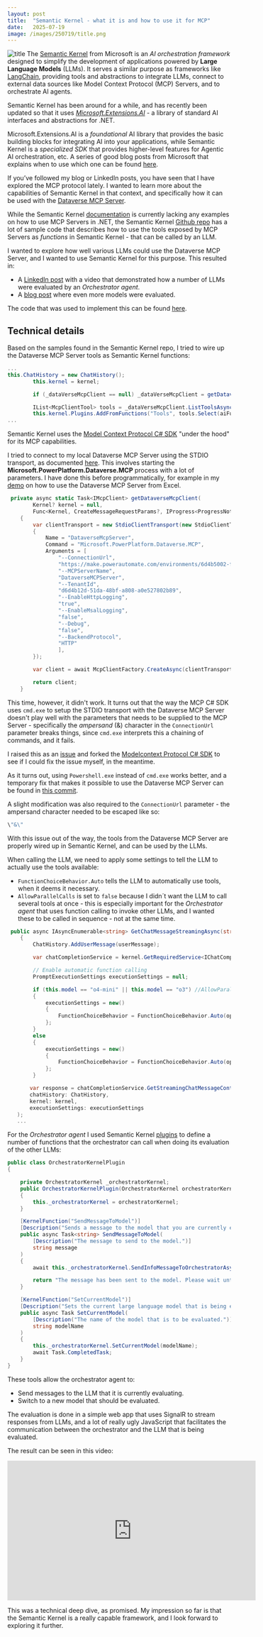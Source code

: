 ```yaml
---
layout: post
title:  "Semantic Kernel - what it is and how to use it for MCP"
date:   2025-07-19
image: /images/250719/title.png
---
```

![title](/images/250719/title.png)
The [Semantic Kernel](https://learn.microsoft.com/en-us/semantic-kernel/overview/) from Microsoft is an *AI orchestration framework* designed to simplify the development of applications powered by **Large Language Models** (LLMs). It serves a similar purpose as frameworks like [LangChain](https://www.langchain.com/), providing tools and abstractions to integrate LLMs, connect to external data sources like Model Context Protocol (MCP) Servers, and to orchestrate AI agents.<!--end_excerpt-->

Semantic Kernel has been around for a while, and has recently been updated so that it uses [*Microsoft.Extensions.AI*](https://learn.microsoft.com/en-us/dotnet/ai/microsoft-extensions-ai) - a library of standard AI interfaces and abstractions for .NET.

Microsoft.Extensions.AI is a *foundational* AI library that provides the basic building blocks for integrating AI into your applications, while Semantic Kernel is a *specialized SDK* that provides higher-level features for Agentic AI orchestration, etc. A series of good blog posts from Microsoft that explains when to use which one can be found [here](https://devblogs.microsoft.com/semantic-kernel/semantic-kernel-and-microsoft-extensions-ai-better-together-part-1/).

If you’ve followed my blog or LinkedIn posts, you have seen that I have explored the MCP protocol lately. I wanted to learn more about the capabilities of Semantic Kernel in that context, and specifically how it can be used with the [Dataverse MCP Server](https://learn.microsoft.com/en-us/power-apps/maker/data-platform/data-platform-mcp).

While the Semantic Kernel [documentation](https://learn.microsoft.com/en-us/semantic-kernel/concepts/plugins/adding-mcp-plugins?pivots=programming-language-csharp#add-plugins-from-a-local-mcp-server) is currently lacking any examples on how to use MCP Servers in .NET, the Semantic Kernel [Github repo](https://github.com/microsoft/semantic-kernel/tree/79d3dde556e4cdc482d83c9f5f0a459c5cc79a48/dotnet/samples/Demos/ModelContextProtocolClientServer) has a lot of sample code that describes how to use the tools exposed by MCP Servers as *functions* in Semantic Kernel - that can be called by an LLM.

I wanted to explore how well various LLMs could use the Dataverse MCP Server, and I wanted to use Semantic Kernel for this purpose. This resulted in:

- A [LinkedIn post](https://www.linkedin.com/posts/andreas-adner-70b1153_dataversemcp-semantickernel-llmevaluation-activity-7349537355499745281-42j8?utm_source=share&utm_medium=member_desktop&rcm=ACoAAACM8rsBEgQIrYgb4NZAbnxwfDRk_Tu5e3w) with a video that demonstrated how a number of LLMs were evaluated by an *Orchestrator agent*.
- A [blog post](https://nullpointer.se/dataverse/mcp/llm/2025/07/14/dataverse-llm-evaluation.html) where even more models were evaluated.

The code that was used to implement this can be found [here](https://github.com/adner/SemanticKernelMcp/tree/llm-orchestrator).

## Technical details
Based on the samples found in the Semantic Kernel repo, I tried to wire up the Dataverse MCP Server tools as Semantic Kernel functions:

```csharp
...
this.ChatHistory = new ChatHistory();
        this.kernel = kernel;

        if (_dataVerseMcpClient == null) _dataVerseMcpClient = getDataverseMcpClient().Result;

        IList<McpClientTool> tools = _dataVerseMcpClient.ListToolsAsync().Result;
        this.kernel.Plugins.AddFromFunctions("Tools", tools.Select(aiFunction => aiFunction.AsKernelFunction()));
...
```
Semantic Kernel uses the [Model Context Protocol C# SDK](https://github.com/modelcontextprotocol/csharp-sdk) "under the hood" for its MCP capabilities.

I tried to connect to my local Dataverse MCP Server using the STDIO transport, as documented [here](https://learn.microsoft.com/en-us/power-apps/maker/data-platform/data-platform-mcp#configure-dataverse-mcp-server-in-claude-desktop). This involves starting the **Microsoft.PowerPlatform.Dataverse.MCP** process with a lot of parameters. I have done this before programmatically, for example in my [demo](https://www.linkedin.com/posts/andreas-adner-70b1153_dataverse-mcp-server-running-from-excel-activity-7345177569844953088-H3Y9?utm_source=share&utm_medium=member_desktop&rcm=ACoAAACM8rsBEgQIrYgb4NZAbnxwfDRk_Tu5e3w) on how to use the Dataverse MCP Server from Excel.

```csharp
 private async static Task<IMcpClient> getDataverseMcpClient(
        Kernel? kernel = null,
        Func<Kernel, CreateMessageRequestParams?, IProgress<ProgressNotificationValue>, CancellationToken, Task<CreateMessageResult>>? samplingRequestHandler = null)
    {
        var clientTransport = new StdioClientTransport(new StdioClientTransportOptions
        {
            Name = "DataverseMcpServer",
            Command = "Microsoft.PowerPlatform.Dataverse.MCP",
            Arguments = [
                "--ConnectionUrl",
                "https://make.powerautomate.com/environments/6d4b5002-f3d1-e8e3-8e8d-4a8983d6535c/connections?apiName=shared_commondataserviceforapps\"&\"connectionName=5006ad27f35e4dd59e1ecfdd2f99e09f",
                "--MCPServerName",
                "DataverseMCPServer",
                "--TenantId",
                "d6d4b12d-51da-48bf-a808-a0e527802b89",
                "--EnableHttpLogging",
                "true",
                "--EnableMsalLogging",
                "false",
                "--Debug",
                "false",
                "--BackendProtocol",
                "HTTP"
                ],
        });

        var client = await McpClientFactory.CreateAsync(clientTransport);

        return client;
    }
```
This time, however, it didn't work. It turns out that the way the MCP C# SDK uses `cmd.exe` to setup the STDIO transport with the Dataverse MCP Server doesn't play well with the parameters that needs to be supplied to the MCP Server - specifically the *ampersand* (&) character in the `ConnectionUrl` parameter breaks things, since `cmd.exe` interprets this a chaining of commands, and it fails.

I raised this as an [issue](https://github.com/issues/created?issue=modelcontextprotocol%7Ccsharp-sdk%7C594) and forked the [Modelcontext Protocol C# SDK](https://github.com/adner/csharp-sdk) to see if I could fix the issue myself, in the meantime. 

As it turns out, using `Powershell.exe` instead of `cmd.exe` works better, and a temporary fix that makes it possible to use the Dataverse MCP Server can be found in [this commit](https://github.com/adner/csharp-sdk/commit/63cdcbb5ceca1bdf835b14ee39607f2bc0cadc1c).

A slight modification was also required to the `ConnectionUrl` parameter - the ampersand character needed to be escaped like so:

```csharp
\"&\"
```
With this issue out of the way, the tools from the Dataverse MCP Server are properly wired up in Semantic Kernel, and can be used by the LLMs.

When calling the LLM, we need to apply some settings to tell the LLM to actually use the tools available:

- `FunctionChoiceBehavior.Auto` tells the LLM to automatically use tools, when it deems it necessary.
- `AllowParallelCalls` is set to `false` because I didn´t want the LLM to call several tools at once - this is especially important for the *Orchestrator agent* that uses function calling to invoke other LLMs, and I wanted these to be called in sequence - not at the same time.

```csharp
 public async IAsyncEnumerable<string> GetChatMessageStreamingAsync(string userMessage)
    {
        ChatHistory.AddUserMessage(userMessage);

        var chatCompletionService = kernel.GetRequiredService<IChatCompletionService>();

        // Enable automatic function calling
        PromptExecutionSettings executionSettings = null;

        if (this.model == "o4-mini" || this.model == "o3") //AllowParallelCalls parameter not supported for some models
        {
            executionSettings = new()
            {
                FunctionChoiceBehavior = FunctionChoiceBehavior.Auto(options: new() { RetainArgumentTypes = true })
            };
        }
        else
        {
            executionSettings = new()
            {
                FunctionChoiceBehavior = FunctionChoiceBehavior.Auto(options: new() { RetainArgumentTypes = true, AllowParallelCalls = false })
            };
        }

       var response = chatCompletionService.GetStreamingChatMessageContentsAsync(
       chatHistory: ChatHistory,
       kernel: kernel,
       executionSettings: executionSettings
   );
   ...
```
For the *Orchestrator agent* I used Semantic Kernel [plugins](https://learn.microsoft.com/en-us/semantic-kernel/concepts/plugins/?pivots=programming-language-csharp) to define a number of functions that the orchestrator can call when doing its evaluation of the other LLMs:

```csharp
public class OrchestratorKernelPlugin
{

    private OrchestratorKernel _orchestratorKernel;
    public OrchestratorKernelPlugin(OrchestratorKernel orchestratorKernel)
    {
        this._orchestratorKernel = orchestratorKernel;
    }

    [KernelFunction("SendMessageToModel")]
    [Description("Sends a message to the model that you are currently evaluating.")]
    public async Task<string> SendMessageToModel(
        [Description("The message to send to the model.")]
        string message
    )
    {
        await this._orchestratorKernel.SendInfoMessageToOrchestratorAsync("[SendToModel]:" + message);

        return "The message has been sent to the model. Please wait until you get a response starting with [modelName].";
    }

    [KernelFunction("SetCurrentModel")]
    [Description("Sets the current large language model that is being evaluated by the orchestrator.")]
    public async Task SetCurrentModel(
        [Description("The name of the model that is to be evaluated.")]
        string modelName
    )
    {
        this._orchestratorKernel.SetCurrentModel(modelName);
        await Task.CompletedTask;
    }
}
```
These tools allow the orchestrator agent to:
- Send messages to the LLM that it is currently evaluating.
- Switch to a new model that should be evaluated.

The evaluation is done in a simple web app that uses SignalR to stream responses from LLMs, and a lot of really ugly JavaScript that facilitates the communication between the orchestrator and the LLM that is being evaluated. 

The result can be seen in this video:

<iframe width="560" height="315" src="https://www.youtube.com/embed/xmCX85DCBt8?si=j-_FtcfZfZomXnvR" title="YouTube video player" frameborder="0" allow="accelerometer; autoplay; clipboard-write; encrypted-media; gyroscope; picture-in-picture; web-share" referrerpolicy="strict-origin-when-cross-origin" allowfullscreen></iframe>

This was a technical deep dive, as promised. My impression so far is that the Semantic Kernel is a really capable framework, and I look forward to exploring it further.



